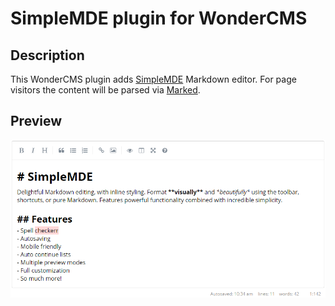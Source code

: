# SimpleMDE plugin for WonderCMS

## Description

This WonderCMS plugin adds [SimpleMDE](https://github.com/sparksuite/simplemde-markdown-editor) Markdown editor.
For page visitors the content will be parsed via [Marked](https://github.com/markedjs/marked).

## Preview

![Plugin preview](preview.png)
